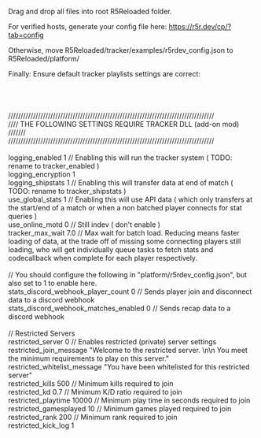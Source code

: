Drag and drop all files into root R5Reloaded folder. 

For verified hosts, generate your config file here:
https://r5r.dev/cp/?tab=config

Otherwise, move R5Reloaded/tracker/examples/r5rdev_config.json to R5Reloaded/platform/

Finally: Ensure default tracker playlists settings are correct:
 \
 \
 \
 \
 \
/////////////////////////////////////////////////////////////////////////////////// \
//// THE FOLLOWING SETTINGS REQUIRE TRACKER DLL (add-on mod)				/////// \
/////////////////////////////////////////////////////////////////////////////////// \
 \
logging_enabled 								1		// Enabling this will run the tracker system ( TODO: rename to tracker_enabled ) \
logging_encryption								1 \
logging_shipstats 								1		// Enabling this will transfer data at end of match ( TODO: rename to tracker_shipstats ) \
use_global_stats								1		// Enabling this will use API data ( which only transfers at the start/end of a match or when a non batched player connects for stat queries ) \
use_online_motd 								0		// Still indev ( don't enable ) \
tracker_max_wait								7.0		// Max wait for batch load. Reducing means faster loading of data, at the trade off of missing some connecting players still loading, who will get individually queue tasks to fetch stats and codecallback when complete for each player respectively.\
 \
// You should configure the following in "platform/r5rdev_config.json", but also set to 1 to enable here. \
stats_discord_webhook_player_count				0		// Sends player join and disconnect data to a discord webhook \
stats_discord_webhook_matches_enabled			0		// Sends recap data to a discord webhook \
 \
// Restricted Servers \
restricted_server								0		// Enables restricted (private) server settings \
restricted_join_message							"Welcome to the restricted server. \n\n You meet the minimum requirements to play on this server." \
restricted_whitelist_message					"You have been whitelisted for this restricted server" \
restricted_kills								500		// Minimum kills required to join \
restricted_kd									0.7		// Minimum K/D ratio required to join \
restricted_playtime								10000	// Minimum play time in seconds required to join \
restricted_gamesplayed							10		// Minimum games played required to join \
restricted_rank									200		// Minimum rank required to join \
restricted_kick_log								1

